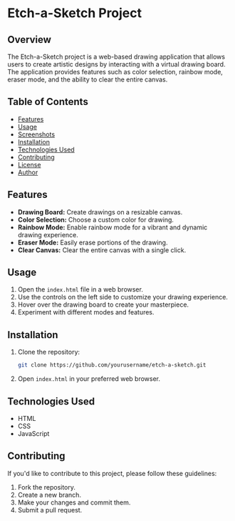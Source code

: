 # Etch-a-Sketch Project

## Overview

The Etch-a-Sketch project is a web-based drawing application that allows users to create artistic designs by interacting with a virtual drawing board. The application provides features such as color selection, rainbow mode, eraser mode, and the ability to clear the entire canvas.

## Table of Contents

- [Features](#features)
- [Usage](#usage)
- [Screenshots](#screenshots)
- [Installation](#installation)
- [Technologies Used](#technologies-used)
- [Contributing](#contributing)
- [License](#license)
- [Author](#author)

## Features

- **Drawing Board:** Create drawings on a resizable canvas.
- **Color Selection:** Choose a custom color for drawing.
- **Rainbow Mode:** Enable rainbow mode for a vibrant and dynamic drawing experience.
- **Eraser Mode:** Easily erase portions of the drawing.
- **Clear Canvas:** Clear the entire canvas with a single click.

## Usage

1. Open the `index.html` file in a web browser.
2. Use the controls on the left side to customize your drawing experience.
3. Hover over the drawing board to create your masterpiece.
4. Experiment with different modes and features. 

## Installation

1. Clone the repository:

   ```bash
   git clone https://github.com/yourusername/etch-a-sketch.git
   ```

2. Open `index.html` in your preferred web browser.

## Technologies Used

- HTML
- CSS
- JavaScript

## Contributing

If you'd like to contribute to this project, please follow these guidelines:

1. Fork the repository.
2. Create a new branch.
3. Make your changes and commit them.
4. Submit a pull request.